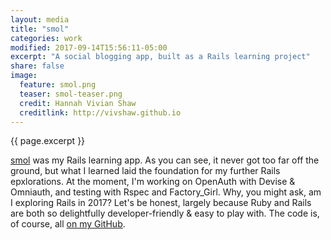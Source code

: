 ```yaml
---
layout: media
title: "smol"
categories: work
modified: 2017-09-14T15:56:11-05:00
excerpt: "A social blogging app, built as a Rails learning project"
share: false
image:
  feature: smol.png
  teaser: smol-teaser.png
  credit: Hannah Vivian Shaw
  creditlink: http://vivshaw.github.io
---
```


{{ page.excerpt }}

[smol](https://github.com/vivshaw/smol-v1) was my Rails learning app. As you can see, it never got too far off the ground, but what I learned laid the foundation for my further Rails epxlorations. At the moment, I'm working on OpenAuth with Devise & Omniauth, and testing with Rspec and Factory_Girl. Why, you might ask, am I exploring Rails in 2017? Let's be honest, largely because Ruby and Rails are both so delightfully developer-friendly & easy to play with. The code is, of course, all [on my GitHub](https://github.com/vivshaw/smol-v1).
